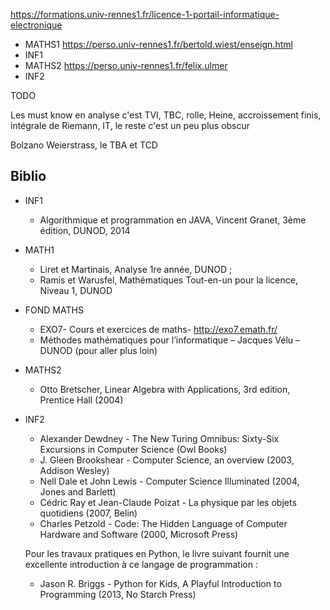 https://formations.univ-rennes1.fr/licence-1-portail-informatique-electronique

- MATHS1 https://perso.univ-rennes1.fr/bertold.wiest/enseign.html
- INF1
- MATHS2 https://perso.univ-rennes1.fr/felix.ulmer
- INF2

TODO

Les must know en analyse c'est TVI, TBC, rolle, Heine, accroissement finis, intégrale de Riemann, IT, le reste c'est un peu plus obscur

Bolzano Weierstrass, le TBA et TCD

## Biblio

- INF1
  - Algorithmique et programmation en JAVA, Vincent Granet, 3ème édition, DUNOD, 2014

- MATH1
  - Liret et Martinais, Analyse 1re année, DUNOD ;
  - Ramis et Warusfel, Mathématiques Tout-en-un pour la licence, Niveau 1, DUNOD

- FOND MATHS
  - EXO7- Cours et exercices de maths- http://exo7.emath.fr/
  - Méthodes mathématiques pour l’informatique – Jacques Vélu – DUNOD (pour aller plus loin)

- MATHS2
  - Otto Bretscher, Linear Algebra with Applications, 3rd edition, Prentice Hall (2004)

- INF2

  - Alexander Dewdney - The New Turing Omnibus: Sixty-Six Excursions in Computer Science (Owl Books)
  - J. Gleen Brookshear - Computer Science, an overview (2003, Addison Wesley)
  - Nell Dale et John Lewis - Computer Science Illuminated (2004, Jones and Barlett)
  - Cédric Ray et Jean-Claude Poizat - La physique par les objets quotidiens (2007, Belin)
  - Charles Petzold - Code: The Hidden Language of Computer Hardware and Software (2000, Microsoft Press)

  Pour les travaux pratiques en Python, le livre suivant fournit une excellente introduction à ce langage de programmation :

  - Jason R. Briggs - Python for Kids, A Playful Introduction to Programming (2013, No Starch Press)
